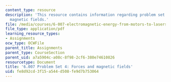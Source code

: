 ```yaml
---
content_type: resource
description: 'This resource contains information regarding problem set 4: forces and
  magnetic fields.'
file: /media/courses/6-007-electromagnetic-energy-from-motors-to-lasers-spring-2011/fe8d92cd3f15a544d508fe9d7b753064_MIT6_007S11_PS4.pdf
file_type: application/pdf
learning_resource_types:
- Assignments
ocw_type: OCWFile
parent_title: Assignments
parent_type: CourseSection
parent_uid: a7a5904c-a08c-8f98-2cf6-380e74610826
resourcetype: Document
title: '6.007 Problem Set 4: Forces and magnetic fields'
uid: fe8d92cd-3f15-a544-d508-fe9d7b753064
---
```


